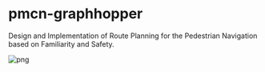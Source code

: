 # pmcn-graphhopper

Design and Implementation of Route Planning for the Pedestrian Navigation based on Familiarity and Safety.

![png](https://github.com/YuHsiangNi/tree/addDatabase/graphhopper/example-UI.PNG)



